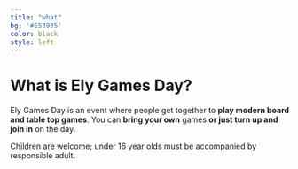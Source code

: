 ```yaml
---
title: "what"
bg: '#E53935'
color: black
style: left
---
```


# What is Ely Games Day?

Ely Games Day is an event where people get together to **play modern board and table top games**. You can **bring your own** games **or just turn up and join in** on the day.

Children are welcome; under 16 year olds must be accompanied by responsible adult.
